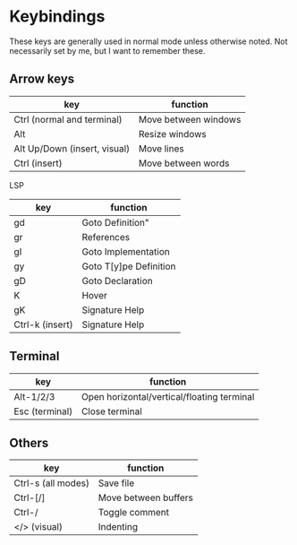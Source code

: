 # Keybindings

These keys are generally used in normal mode unless otherwise noted. Not necessarily set by me, but I want to remember these.

## Arrow keys

key|function
---|---
Ctrl (normal and terminal)|Move between windows
Alt|Resize windows
Alt Up/Down (insert, visual)|Move lines
Ctrl (insert)|Move between words

LSP

key|function
---|---
gd|Goto Definition"
gr|References
gI|Goto Implementation
gy|Goto T[y]pe Definition
gD|Goto Declaration
K|Hover
gK|Signature Help
Ctrl-k (insert)|Signature Help

## Terminal
key|function
---|---
Alt-1/2/3|Open horizontal/vertical/floating terminal
Esc (terminal)|Close terminal

## Others

key|function
---|---
Ctrl-s (all modes)|Save file
Ctrl-\[/\]|Move between buffers
Ctrl-/|Toggle comment
</> (visual)|Indenting
